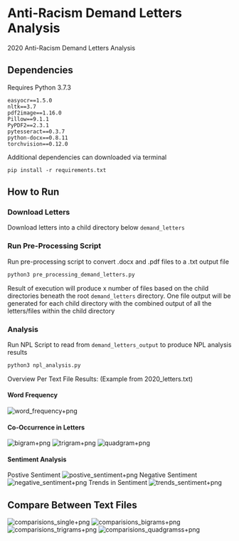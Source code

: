 # Anti-Racism Demand Letters Analysis
2020 Anti-Racism Demand Letters Analysis

## Dependencies
Requires Python 3.7.3

```
easyocr==1.5.0
nltk==3.7
pdf2image==1.16.0
Pillow==9.1.1
PyPDF2==2.3.1
pytesseract==0.3.7
python-docx==0.8.11
torchvision==0.12.0
```

Additional dependencies can downloaded via terminal

```
pip install -r requirements.txt
```

## How to Run

### Download Letters
Download letters into a child directory below `demand_letters`

### Run Pre-Processing Script
Run pre-processing script to convert .docx and .pdf files to a .txt output file

```python
python3 pre_processing_demand_letters.py
```

Result of execution will produce x number of files based on the child directories beneath the root `demand_letters` directory. One file output will be generated for each child directory with the combined output of all the letters/files within the child directory

### Analysis
Run NPL Script to read from `demand_letters_output` to produce NPL analysis results

```python
python3 npl_analysis.py
```
Overview Per Text File Results: (Example from 2020_letters.txt)

#### Word Frequency
![word_frequency+png](https://github.com/cyschneck/Demand-Letter-Analysis/blob/main/demand_letters_output/2020_letters_frequency_dist.png)

#### Co-Occurrence in Letters
![bigram+png](https://github.com/cyschneck/Demand-Letter-Analysis/blob/main/demand_letters_output/2020_letters_frequency_dist_bigrams.png)
![trigram+png](https://github.com/cyschneck/Demand-Letter-Analysis/blob/main/demand_letters_output/2020_letters_frequency_dist_trigrams.png)
![quadgram+png](https://github.com/cyschneck/Demand-Letter-Analysis/blob/main/demand_letters_output/2020_letters_frequency_dist_quadgrams.png)

#### Sentiment Analysis
Postive Sentiment
![postive_sentiment+png](https://github.com/cyschneck/Demand-Letter-Analysis/blob/main/demand_letters_output/2020_letters_postive_sentiment.png)
Negative Sentiment
![negative_sentiment+png](https://github.com/cyschneck/Demand-Letter-Analysis/blob/main/demand_letters_output/2020_letters_negative_sentiment.png)
Trends in Sentiment
![trends_sentiment+png](https://github.com/cyschneck/Demand-Letter-Analysis/blob/main/demand_letters_output/2020_letters_pos_and_neg_sentiment.png)

## Compare Between Text Files
![comparisions_single+png](https://github.com/cyschneck/Demand-Letter-Analysis/blob/main/demand_letters_output/comparisons_single.png)
![comparisions_bigrams+png](https://github.com/cyschneck/Demand-Letter-Analysis/blob/main/demand_letters_output/comparisons_bigrams.png)
![comparisions_trigrams+png](https://github.com/cyschneck/Demand-Letter-Analysis/blob/main/demand_letters_output/comparisons_trigrams.png)
![comparisions_quadgramss+png](https://github.com/cyschneck/Demand-Letter-Analysis/blob/main/demand_letters_output/comparisons_quadgrams.png)
